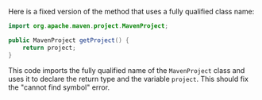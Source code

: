 Here is a fixed version of the method that uses a fully qualified class name:

```java
import org.apache.maven.project.MavenProject;

public MavenProject getProject() {
    return project;
}
```

This code imports the fully qualified name of the `MavenProject` class and uses it to declare the return type and the variable `project`. This should fix the "cannot find symbol" error.